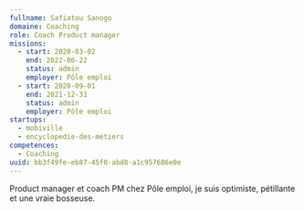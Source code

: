 ```yaml
---
fullname: Safiatou Sanogo
domaine: Coaching
role: Coach Product manager
missions:
  - start: 2020-03-02
    end: 2022-06-22
    status: admin
    employer: Pôle emploi
  - start: 2020-09-01
    end: 2021-12-31
    status: admin
    employer: Pôle emploi
startups:
  - mobiville
  - encyclopedie-des-metiers
competences:
  - Coaching
uuid: bb3f49fe-eb87-45f0-abd8-a1c957686e0e
---
```

Product manager et coach PM chez Pôle emploi, je suis optimiste, pétillante et une vraie bosseuse.